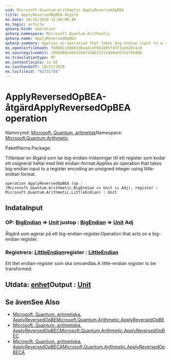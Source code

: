 ```yaml
---
uid: Microsoft.Quantum.Arithmetic.ApplyReversedOpBEA
title: ApplyReversedOpBEA-åtgärd
ms.date: 10/26/2020 12:00:00 AM
ms.topic: article
qsharp.kind: operation
qsharp.namespace: Microsoft.Quantum.Arithmetic
qsharp.name: ApplyReversedOpBEA
qsharp.summary: Applies an operation that takes big-endian input to a register encoding an unsigned integer using little-endian format.
ms.openlocfilehash: f606011dd002d6eadc4f882005f4577aeb28cac0
ms.sourcegitcommit: 29e0d88a30e4166fa580132124b0eb57e1f0e986
ms.translationtype: MT
ms.contentlocale: sv-SE
ms.lasthandoff: 10/27/2020
ms.locfileid: "92731758"
---
```

# <a name="applyreversedopbea-operation"></a><span data-ttu-id="621f3-102">ApplyReversedOpBEA-åtgärd</span><span class="sxs-lookup"><span data-stu-id="621f3-102">ApplyReversedOpBEA operation</span></span>

<span data-ttu-id="621f3-103">Namnrymd: [Microsoft. Quantum. aritmetisk](xref:Microsoft.Quantum.Arithmetic)</span><span class="sxs-lookup"><span data-stu-id="621f3-103">Namespace: [Microsoft.Quantum.Arithmetic](xref:Microsoft.Quantum.Arithmetic)</span></span>

<span data-ttu-id="621f3-104">Paketfilerna [](https://nuget.org/packages/)</span><span class="sxs-lookup"><span data-stu-id="621f3-104">Package: [](https://nuget.org/packages/)</span></span>


<span data-ttu-id="621f3-105">Tillämpar en åtgärd som tar big-endian-inläsningar till ett register som kodar ett osignerat heltal med litet endian-format.</span><span class="sxs-lookup"><span data-stu-id="621f3-105">Applies an operation that takes big-endian input to a register encoding an unsigned integer using little-endian format.</span></span>

```qsharp
operation ApplyReversedOpBEA (op : (Microsoft.Quantum.Arithmetic.BigEndian => Unit is Adj), register : Microsoft.Quantum.Arithmetic.LittleEndian) : Unit
```


## <a name="input"></a><span data-ttu-id="621f3-106">Indata</span><span class="sxs-lookup"><span data-stu-id="621f3-106">Input</span></span>

### <a name="op--bigendian--unit-adj"></a><span data-ttu-id="621f3-107">OP: [BigEndian](xref:Microsoft.Quantum.Arithmetic.BigEndian) => [Unit](xref:microsoft.quantum.lang-ref.unit) just</span><span class="sxs-lookup"><span data-stu-id="621f3-107">op : [BigEndian](xref:Microsoft.Quantum.Arithmetic.BigEndian) => [Unit](xref:microsoft.quantum.lang-ref.unit) Adj</span></span>

<span data-ttu-id="621f3-108">Åtgärd som agerar på ett big-endian-register.</span><span class="sxs-lookup"><span data-stu-id="621f3-108">Operation that acts on a big-endian register.</span></span>


### <a name="register--littleendian"></a><span data-ttu-id="621f3-109">Registrera: [LittleEndian](xref:Microsoft.Quantum.Arithmetic.LittleEndian)</span><span class="sxs-lookup"><span data-stu-id="621f3-109">register : [LittleEndian](xref:Microsoft.Quantum.Arithmetic.LittleEndian)</span></span>

<span data-ttu-id="621f3-110">Ett litet endian-register som ska omvandlas.</span><span class="sxs-lookup"><span data-stu-id="621f3-110">A little-endian register to be transformed.</span></span>



## <a name="output--unit"></a><span data-ttu-id="621f3-111">Utdata: [enhet](xref:microsoft.quantum.lang-ref.unit)</span><span class="sxs-lookup"><span data-stu-id="621f3-111">Output : [Unit](xref:microsoft.quantum.lang-ref.unit)</span></span>



## <a name="see-also"></a><span data-ttu-id="621f3-112">Se även</span><span class="sxs-lookup"><span data-stu-id="621f3-112">See Also</span></span>

- [<span data-ttu-id="621f3-113">Microsoft. Quantum. aritmetiska. ApplyReversedOpBE</span><span class="sxs-lookup"><span data-stu-id="621f3-113">Microsoft.Quantum.Arithmetic.ApplyReversedOpBE</span></span>](xref:Microsoft.Quantum.Arithmetic.ApplyReversedOpBE)
- [<span data-ttu-id="621f3-114">Microsoft. Quantum. aritmetiska. ApplyReversedOpBEC</span><span class="sxs-lookup"><span data-stu-id="621f3-114">Microsoft.Quantum.Arithmetic.ApplyReversedOpBEC</span></span>](xref:Microsoft.Quantum.Arithmetic.ApplyReversedOpBEC)
- [<span data-ttu-id="621f3-115">Microsoft. Quantum. aritmetiska. ApplyReversedOpBECA</span><span class="sxs-lookup"><span data-stu-id="621f3-115">Microsoft.Quantum.Arithmetic.ApplyReversedOpBECA</span></span>](xref:Microsoft.Quantum.Arithmetic.ApplyReversedOpBECA)